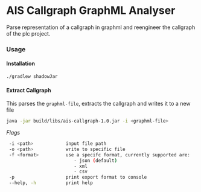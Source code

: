 # AIS Callgraph GraphML Analyser

Parse representation of a callgraph in graphml and reengineer the callgraph of the plc project.


### Usage

#### Installation

```bash
./gradlew shadowJar

````

#### Extract Callgraph

This parses the `graphml-file`, extracts the callgraph and writes it to a new file

````bash
java -jar build/libs/ais-callgraph-1.0.jar -i <graphml-file>
````

*Flags*

```bash
 -i <path>            input file path
 -o <path>            write to specific file
 -f <format>          use a specifc format, currently supported are:
                         - json (default)
                         - xml
                         - csv
 -p                   print export format to console
 --help, -h           print help          
```
